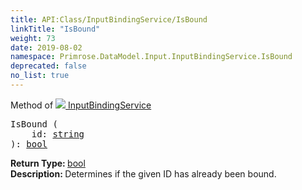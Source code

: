 ```yaml
---
title: API:Class/InputBindingService/IsBound
linkTitle: "IsBound"
weight: 73
date: 2019-08-02
namespace: Primrose.DataModel.Input.InputBindingService.IsBound
deprecated: false
no_list: true
---
```

Method of <a href="/docs/api-reference/Class/InputBindingService"><img src="/icons/silk/default.png"/>&nbsp;InputBindingService</a>
<pre class="method-declaration">
IsBound (
    id: <a class="type" href="/docs/api-reference/System/string">string</a>
): <a class="type" href="/docs/api-reference/System/Primitives#boolean">bool</a></pre>
<b>Return Type: </b>
<a class="type" href="/docs/api-reference/System/Primitives#boolean">bool</a>
<br/>
<b>Description: </b>
Determines if the given ID has already been bound.

